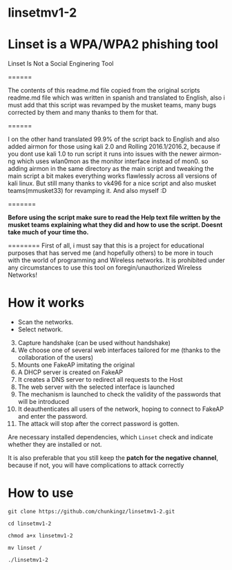 # linsetmv1-2

Linset is a WPA/WPA2 phishing tool
=====
Linset Is Not a Social Enginering Tool

======

The contents of this readme.md file copied from the original scripts readme.md file which was written in spanish and translated to English, also i must add that this script was revamped by the musket teams, many bugs corrected by them and many thanks to them for that.

======

I on the other hand translated 99.9% of the script back to English and also added airmon for those using kali 2.0 and Rolling 2016.1/2016.2, because if you dont use kali 1.0 to run script it runs into issues with the newer airmon-ng which uses wlan0mon as the monitor interface instead of mon0. so adding airmon in the same directory as the main script and tweaking the main script a bit makes everything works flawlessly across all versions of kali linux.
But still many thanks to vk496 for a nice script and also musket teams(mmusket33) for revamping it.
And also myself :D

=======

**Before using the script make sure to read the Help text file written by the musket teams explaining what they did and how to use the script. Doesnt take much of your time tho.**

========
First of all, i must say that this is a project for educational purposes that has served me (and hopefully others) to be more in touch with the world of programming and Wireless networks. It is prohibited under any circumstances to use this tool on foregin/unauthorized Wireless Networks!


How it works
=======

- Scan the networks.
- Select network.
3. Capture handshake (can be used without handshake)
4. We choose one of several web interfaces tailored for me (thanks to the collaboration of the users)
5. Mounts one FakeAP imitating the original
6. A DHCP server is created on FakeAP
7. It creates a DNS server to redirect all requests to the Host
8. The web server with the selected interface is launched
9. The mechanism is launched to check the validity of the passwords that will be introduced
10. It deauthenticates all users of the network, hoping to connect to FakeAP and enter the password.
11. The attack will stop after the correct password is gotten.


Are necessary installed dependencies, which `Linset` check and indicate whether they are installed or not.

It is also preferable that you still keep the **patch for the negative channel**, because if not, you will have complications to attack correctly


How to use
=======

```
git clone https://github.com/chunkingz/linsetmv1-2.git

cd linsetmv1-2

chmod a+x linsetmv1-2

mv linset /

./linsetmv1-2

```
